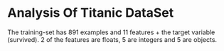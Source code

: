# Analysis Of Titanic DataSet

The training-set has 891 examples and 11 features + the target variable (survived). 2 of the features are floats, 5 are integers and 5 are objects.
